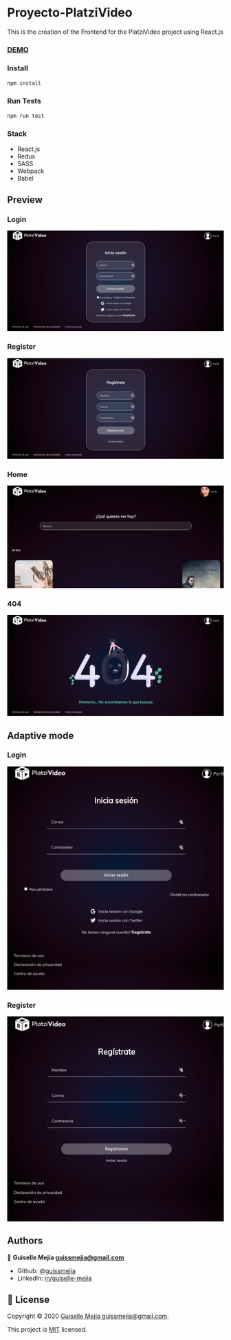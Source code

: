 # Proyecto-PlatziVideo

This is the creation of the Frontend for the PlatziVideo project using React.js

### [DEMO](https://platfix.herokuapp.com/)

### Install

```sh
npm install
```

### Run Tests

```sh
npm run test
```

### Stack

- React.js
- Redux
- SASS
- Webpack
- Babel

## Preview


### Login

![](Login.png)

### Register

![](Register.png)


### Home

![](Home.png)


### 404

![](404.png)


## Adaptive mode


### Login

![](Login-Mini.png)

### Register

![](Register-Mini.png)


## Authors

👤 **Guiselle Mejía <guissmejia@gmail.com>**

- Github: [@guissmejia](github.com/guissmejia)
- LinkedIn: [in/guiselle-mejia](https://www.linkedin.com/in/guiselle-mejia/)


## 📝 License

Copyright © 2020 [Guiselle Mejía <guissmejia@gmail.com>](https://github.com/guissmejia).

This project is [MIT](https://github.com/guissmejia/Proyecto-PlatziVideo/blob/develop/LICENSE) licensed.
